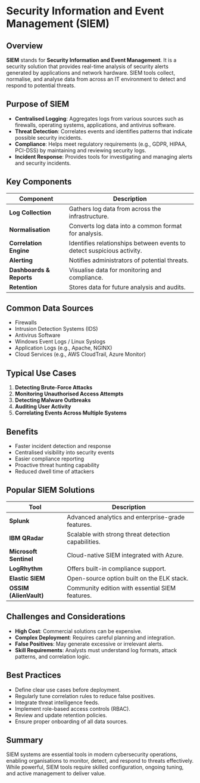 # Security Information and Event Management (SIEM)

## Overview

**SIEM** stands for **Security Information and Event Management**. It is a security solution that provides real-time analysis of security alerts generated by applications and network hardware. SIEM tools collect, normalise, and analyse data from across an IT environment to detect and respond to potential threats.

## Purpose of SIEM

- **Centralised Logging**: Aggregates logs from various sources such as firewalls, operating systems, applications, and antivirus software.
- **Threat Detection**: Correlates events and identifies patterns that indicate possible security incidents.
- **Compliance**: Helps meet regulatory requirements (e.g., GDPR, HIPAA, PCI-DSS) by maintaining and reviewing security logs.
- **Incident Response**: Provides tools for investigating and managing alerts and security incidents.

## Key Components

| Component                | Description                                                            |
| ------------------------ | ---------------------------------------------------------------------- |
| **Log Collection**       | Gathers log data from across the infrastructure.                       |
| **Normalisation**        | Converts log data into a common format for analysis.                   |
| **Correlation Engine**   | Identifies relationships between events to detect suspicious activity. |
| **Alerting**             | Notifies administrators of potential threats.                          |
| **Dashboards & Reports** | Visualise data for monitoring and compliance.                          |
| **Retention**            | Stores data for future analysis and audits.                            |

## Common Data Sources

- Firewalls
- Intrusion Detection Systems (IDS)
- Antivirus Software
- Windows Event Logs / Linux Syslogs
- Application Logs (e.g., Apache, NGINX)
- Cloud Services (e.g., AWS CloudTrail, Azure Monitor)

## Typical Use Cases

1. **Detecting Brute-Force Attacks**
2. **Monitoring Unauthorised Access Attempts**
3. **Detecting Malware Outbreaks**
4. **Auditing User Activity**
5. **Correlating Events Across Multiple Systems**

## Benefits

- Faster incident detection and response
- Centralised visibility into security events
- Easier compliance reporting
- Proactive threat hunting capability
- Reduced dwell time of attackers

## Popular SIEM Solutions

| Tool                   | Description                                         |
| ---------------------- | --------------------------------------------------- |
| **Splunk**             | Advanced analytics and enterprise-grade features.   |
| **IBM QRadar**         | Scalable with strong threat detection capabilities. |
| **Microsoft Sentinel** | Cloud-native SIEM integrated with Azure.            |
| **LogRhythm**          | Offers built-in compliance support.                 |
| **Elastic SIEM**       | Open-source option built on the ELK stack.          |
| **OSSIM (AlienVault)** | Community edition with essential SIEM features.     |

## Challenges and Considerations

- **High Cost**: Commercial solutions can be expensive.
- **Complex Deployment**: Requires careful planning and integration.
- **False Positives**: May generate excessive or irrelevant alerts.
- **Skill Requirements**: Analysts must understand log formats, attack patterns, and correlation logic.

## Best Practices

- Define clear use cases before deployment.
- Regularly tune correlation rules to reduce false positives.
- Integrate threat intelligence feeds.
- Implement role-based access controls (RBAC).
- Review and update retention policies.
- Ensure proper onboarding of all data sources.

## Summary

SIEM systems are essential tools in modern cybersecurity operations, enabling organisations to monitor, detect, and respond to threats effectively. While powerful, SIEM tools require skilled configuration, ongoing tuning, and active management to deliver value.
